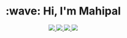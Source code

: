 <h1 align="center"> :wave: Hi, I'm Mahipal</h1>

<p align="center">
  <a href="https://www.linkedin.com/in/mahipal-suchar-3268b2236/">
    <img src="https://img.shields.io/badge/MahipalSuchar-0077B5?style=for-the-badge&logo=linkedin&logoColor=white">
  <a/>
  <a href="https://twitter.com/mahi_suchar">
    <img src="https://img.shields.io/badge/@mahi_suchar-1DA1F2?style=for-the-badge&logo=twitter&logoColor=white">
  </a>
    
  <a href="mailto:mahipalsuchar242@gmail.com">
    <img src="https://img.shields.io/badge/Gmail-D14836?style=for-the-badge&logo=gmail&logoColor=white">
  </a>
    
  <a href="https://leetcode.com/its_mahi/">
    <img src="https://img.shields.io/badge/@its_mahi-1DA1F2?style=for-the-badge&logo=leetcode&logoColor=orange">
  </a>
  
</p>
